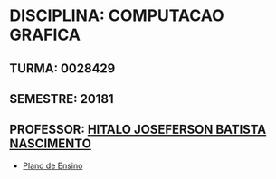 # DISCIPLINA: COMPUTACAO GRAFICA

## TURMA: 0028429 

## SEMESTRE: 20181

## PROFESSOR: [HITALO JOSEFERSON BATISTA NASCIMENTO](http://lattes.cnpq.br/1394533601368499)

- [Plano de Ensino](Plano_de_Ensino.md)
